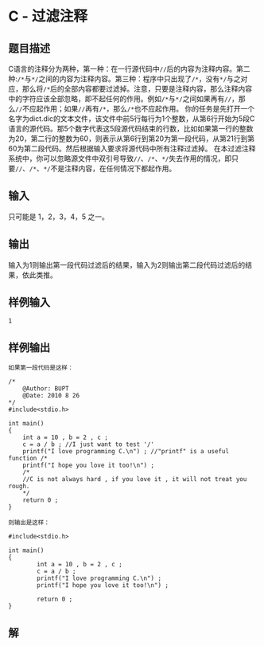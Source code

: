# C - 过滤注释



## 题目描述

C语言的注释分为两种，第一种：在一行源代码中`//`后的内容为注释内容。第二种:`/*`与`*/`之间的内容为注释内容。第三种：程序中只出现了`/*`，没有`*/`与之对应，那么将`/*`后的全部内容都要过滤掉。注意，只要是注释内容，那么注释内容中的字符应该全部忽略，即不起任何的作用。例如`/*`与`*/`之间如果再有`//`，那么`//`不应起作用；如果`//`再有`/*`，那么`/*`也不应起作用。
你的任务是先打开一个名字为dict.dic的文本文件，该文件中前5行每行为1个整数，从第6行开始为5段C语言的源代码。那5个数字代表这5段源代码结束的行数，比如如果第一行的整数为20，第二行的整数为60，则表示从第6行到第20为第一段代码，从第21行到第60为第二段代码。然后根据输入要求将源代码中所有注释过滤掉。
在本过滤注释系统中，你可以忽略源文件中双引号导致`//`、`/*`、`*/`失去作用的情况，即只要`//`、`/*`、`*/`不是注释内容，在任何情况下都起作用。  



## 输入

只可能是 1，2，3，4，5 之一。  



## 输出

输入为1则输出第一段代码过滤后的结果，输入为2则输出第二段代码过滤后的结果，依此类推。  



## 样例输入

```
1
```



## 样例输出

```
如果第一段代码是这样：

/*
	@Author: BUPT
	@Date: 2010 8 26
*/
#include<stdio.h>

int main()
{
	int a = 10 , b = 2 , c ;
	c = a / b ; //I just want to test '/'
	printf("I love programming C.\n") ; //"printf" is a useful function /*
	printf("I hope you love it too!\n") ;
	/*
	//C is not always hard , if you love it , it will not treat you rough.
	*/
	return 0 ;
}

则输出是这样：

#include<stdio.h>

int main()
{
        int a = 10 , b = 2 , c ;
        c = a / b ;
        printf("I love programming C.\n") ;
        printf("I hope you love it too!\n") ;

        return 0 ;
}
```



## 解

```C
```

